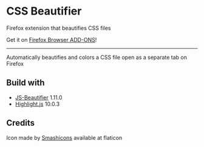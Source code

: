 # CSS Beautifier

Firefox extension that beautifies CSS files

Get it on [Firefox Browser ADD-ONS](https://addons.mozilla.org/en-US/firefox/addon/css-beautifier/)!

---

Automatically beautifies and colors a CSS file open as a separate tab on Firefox

## Build with
* [JS-Beautifier](https://github.com/beautify-web/js-beautify) 1.11.0
* [Highlight.js](https://github.com/highlightjs/highlight.js) 10.0.3

## Credits
Icon made by [Smashicons](https://www.flaticon.com/authors/smashicons) available at flaticon
